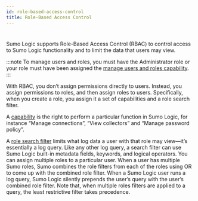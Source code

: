 ```yaml
---
id: role-based-access-control
title: Role-Based Access Control
---
```


#

Sumo Logic supports Role-Based Access Control (RBAC) to control access to Sumo Logic functionality and to limit the data that users may view.  

:::note
To manage users and roles, you must have the Administrator role or your role must have been assigned the [manage users and roles capability](role-capabilities.md).
:::

With RBAC, you don’t assign permissions directly to users. Instead, you assign permissions to roles, and then assign roles to users. Specifically, when you create a role, you assign it a set of capabilities and a role search filter. 

A [capability](role-capabilities.md) is the right to perform a particular function in Sumo Logic, for instance “Manage connections”, “View collectors” and “Manage password policy”. 

A [role search filter](construct-search-filter-for-role.md) limits what log data a user with that role may view—it’s essentially a log query. Like any other log query, a search filter can use Sumo Logic built-in metadata fields, keywords, and logical operators. You can assign multiple roles to a particular user. When a user has multiple Sumo roles, Sumo combines the role filters from each of the roles using OR to come up with the combined role filter. When a Sumo Logic user runs a log query, Sumo Logic silently prepends the user’s query with the user’s combined role filter. Note that, when multiple roles filters are applied to a query, the least restrictive filter takes precedence.  
